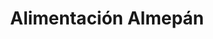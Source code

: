 ---
title: "Alimentación Almepán"
url: /la-linea-de-la-concepcion/alimentacion-almepan/
shop: comodidad
---